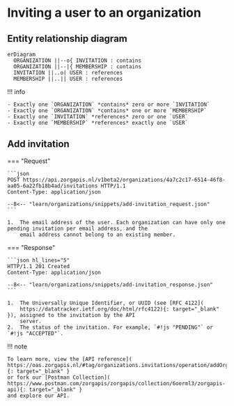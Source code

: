 ﻿# Inviting a user to an organization

## Entity relationship diagram

``` mermaid
erDiagram
  ORGANIZATION ||--o{ INVITATION : contains
  ORGANIZATION ||--|{ MEMBERSHIP : contains
  INVITATION ||..o| USER : references
  MEMBERSHIP ||..|| USER : references
```

!!! info

    - Exactly one `ORGANIZATION` *contains* zero or more `INVITATION`
    - Exactly one `ORGANIZATION` *contains* one or more `MEMBERSHIP`
    - Exactly one `INVITATION` *references* zero or one `USER`
    - Exactly one `MEMBERSHIP` *references* exactly one `USER`

## Add invitation

=== "Request"

    ```json
    POST https://api.zorgapis.nl/v1beta2/organizations/4a7c2c17-6514-46f8-aa05-6a22fb18b4ad/invitations HTTP/1.1
    Content-Type: application/json

    --8<-- "learn/organizations/snippets/add-invitation_request.json"
    ```

    1.  The email address of the user. Each organization can have only one pending invitation per email address, and the 
        email address cannot belong to an existing member.

=== "Response"

    ```json hl_lines="5"
    HTTP/1.1 201 Created
    Content-Type: application/json

    --8<-- "learn/organizations/snippets/add-invitation_response.json"
    ```

    1.  The Universally Unique Identifier, or UUID (see [RFC 4122](
        https://datatracker.ietf.org/doc/html/rfc4122){: target="_blank" }), assigned to the invitation by the API
        server.
    2.  The status of the invitation. For example, `#!js "PENDING"` or `#!js "ACCEPTED"`.

!!! note

    To learn more, view the [API reference](
    https://oas.zorgapis.nl/#tag/organizations.invitations/operation/addOrganizationInvitation){: target="_blank" }
    or fork our [Postman Collection](
    https://www.postman.com/zorgapis/zorgapis/collection/6oerml3/zorgapis-api){: target="_blank" }
    and explore our API.